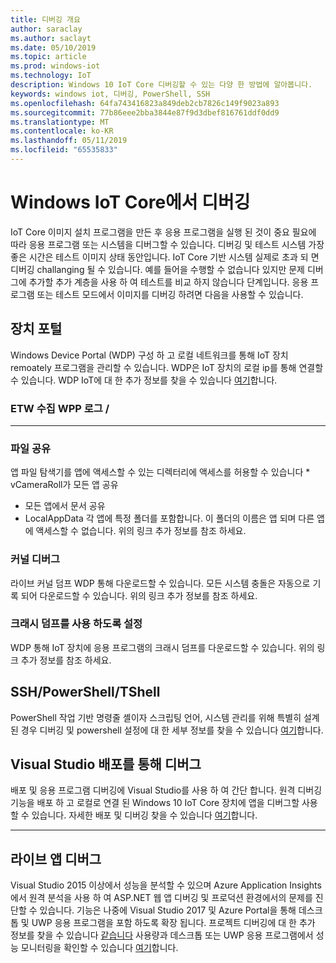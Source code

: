 ```yaml
---
title: 디버깅 개요
author: saraclay
ms.author: saclayt
ms.date: 05/10/2019
ms.topic: article
ms.prod: windows-iot
ms.technology: IoT
description: Windows 10 IoT Core 디버깅할 수 있는 다양 한 방법에 알아봅니다.
keywords: windows iot, 디버깅, PowerShell, SSH
ms.openlocfilehash: 64fa743416823a849deb2cb7826c149f9023a893
ms.sourcegitcommit: 77b86eee2bba3844e87f9d3dbef816761ddf0dd9
ms.translationtype: MT
ms.contentlocale: ko-KR
ms.lasthandoff: 05/11/2019
ms.locfileid: "65535833"
---
```

# <a name="debugging-on-windows-iot-core"></a>Windows IoT Core에서 디버깅
IoT Core 이미지 설치 프로그램을 만든 후 응용 프로그램을 실행 된 것이 중요 필요에 따라 응용 프로그램 또는 시스템을 디버그할 수 있습니다. 디버깅 및 테스트 시스템 가장 좋은 시간은 테스트 이미지 상태 동안입니다. IoT Core 기반 시스템 실제로 초과 되 면 디버깅 challanging 될 수 있습니다. 예를 들어을 수행할 수 없습니다 있지만 문제 디버그에 추가할 추가 계층을 사용 하 여 테스트를 비교 하지 않습니다 단계입니다. 응용 프로그램 또는 테스트 모드에서 이미지를 디버깅 하려면 다음을 사용할 수 있습니다.

## <a name="device-portal"></a>장치 포털
Windows Device Portal (WDP) 구성 하 고 로컬 네트워크를 통해 IoT 장치 remoately 프로그램을 관리할 수 있습니다. WDP은 IoT 장치의 로컬 ip를 통해 연결할 수 있습니다. WDP IoT에 대 한 추가 정보를 찾을 수 있습니다 [여기](https://docs.microsoft.com/en-us/windows/iot-core/manage-your-device/DevicePortal)합니다.

### <a name="collecting-etw--wpp-logs"></a>ETW 수집 WPP 로그 / 
-----

### <a name="file-sharing"></a>파일 공유
앱 파일 탐색기를 앱에 액세스할 수 있는 디렉터리에 액세스를 허용할 수 있습니다 * vCameraRoll가 모든 앱 공유
* 모든 앱에서 문서 공유
* LocalAppData 각 앱에 특정 폴더를 포함합니다. 이 폴더의 이름은 앱 되며 다른 앱에 액세스할 수 없습니다.
위의 링크 추가 정보를 참조 하세요.

### <a name="kernel-debug"></a>커널 디버그
라이브 커널 덤프 WDP 통해 다운로드할 수 있습니다. 모든 시스템 충돌은 자동으로 기록 되어 다운로드할 수 있습니다. 위의 링크 추가 정보를 참조 하세요.

### <a name="enable-crash-dump"></a>크래시 덤프를 사용 하도록 설정
WDP 통해 IoT 장치에 응용 프로그램의 크래시 덤프를 다운로드할 수 있습니다. 위의 링크 추가 정보를 참조 하세요.

## <a name="sshpowershelltshell"></a>SSH/PowerShell/TShell
PowerShell 작업 기반 명령줄 셸이자 스크립팅 언어, 시스템 관리를 위해 특별히 설계 된 경우 디버깅 및 powershell 설정에 대 한 세부 정보를 찾을 수 있습니다 [여기](../connect-your-device/powershell.md)합니다.

## <a name="debug-through-visual-studio-deployment"></a>Visual Studio 배포를 통해 디버그
배포 및 응용 프로그램 디버깅에 Visual Studio를 사용 하 여 간단 합니다. 원격 디버깅 기능을 배포 하 고 로컬로 연결 된 Windows 10 IoT Core 장치에 앱을 디버그할 사용할 수 있습니다. 자세한 배포 및 디버깅 찾을 수 있습니다 [여기](../develop-your-app/RemoteDebugging.md)합니다.

-----
## <a name="live-app-debug"></a>라이브 앱 디버그
Visual Studio 2015 이상에서 성능을 분석할 수 있으며 Azure Application Insights에서 원격 분석을 사용 하 여 ASP.NET 웹 앱 디버깅 및 프로덕션 환경에서의 문제를 진단할 수 있습니다. 기능은 나중에 Visual Studio 2017 및 Azure Portal을 통해 데스크톱 및 UWP 응용 프로그램을 포함 하도록 확장 됩니다. 프로젝트 디버깅에 대 한 추가 정보를 찾을 수 있습니다 [같습니다](https://docs.microsoft.com/en-us/azure/azure-monitor/app/visual-studio) 사용량과 데스크톱 또는 UWP 응용 프로그램에서 성능 모니터링을 확인할 수 있습니다 [여기](https://docs.microsoft.com/en-us/azure/azure-monitor/app/windows-desktop)합니다.
